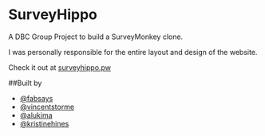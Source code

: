 SurveyHippo
===========

A DBC Group Project to build a SurveyMonkey clone.

I was personally responsible for the entire layout and design of the website.

Check it out at [surveyhippo.pw](http://surveyhippo.pw)

##Built by
* [@fabsays](https://github.com/fabsays)
* [@vincentstorme](https://github.com/vincentstorme)
* [@alukima](https://github.com/alukima)
* [@kristinehines](https://github.com/KristineHines)
